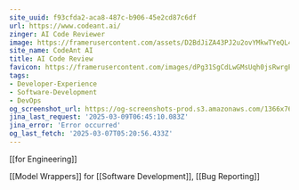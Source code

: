 ```yaml
---
site_uuid: f93cfda2-aca8-487c-b906-45e2cd87c6df
url: https://www.codeant.ai/
zinger: AI Code Reviewer
image: https://framerusercontent.com/assets/D2BdJiZA43PJ2u2ovYMkwTYeQL4.png
site_name: CodeAnt AI
title: AI Code Review
favicon: https://framerusercontent.com/images/dPg31SgCdLwGMsUqh0jsRwrgPQU.png
tags:
- Developer-Experience
- Software-Development
- DevOps
og_screenshot_url: https://og-screenshots-prod.s3.amazonaws.com/1366x768/80/false/d2265e89eea57e11d319424515aeb065f0b3229cd61bbbaab10befa13a588f59.jpeg
jina_last_request: '2025-03-09T06:45:10.083Z'
jina_error: 'Error occurred'
og_last_fetch: '2025-03-07T05:20:56.433Z'
---
```

[[for Engineering]]

[[Model Wrappers]] for [[Software Development]], [[Bug Reporting]]

